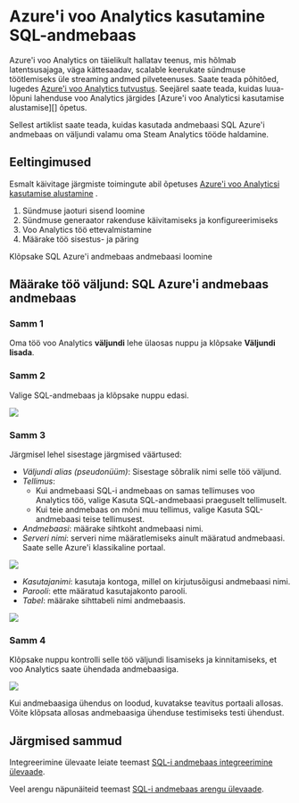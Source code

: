 <properties
   pageTitle="Voo kasutamiseks Azure SQL-i andmebaas Analytics | Microsoft Azure'i"
   description="Näpunäiteid kasutades Azure voo Analytics SQL Azure'i andmebaas lahendusi."
   services="sql-data-warehouse"
   documentationCenter="NA"
   authors="kevinvngo"
   manager="barbkess"
   editor=""/>

<tags
   ms.service="sql-data-warehouse"
   ms.devlang="NA"
   ms.topic="article"
   ms.tgt_pltfrm="NA"
   ms.workload="data-services"
   ms.date="08/16/2016"
   ms.author="kevin;barbkess;sonyama"/>

# <a name="use-azure-stream-analytics-with-sql-data-warehouse"></a>Azure'i voo Analytics kasutamine SQL-andmebaas

Azure'i voo Analytics on täielikult hallatav teenus, mis hõlmab latentsusajaga, väga kättesaadav, scalable keerukate sündmuse töötlemiseks üle streaming andmed pilveteenuses. Saate teada põhitõed, lugedes [Azure'i voo Analytics tutvustus][]. Seejärel saate teada, kuidas luua-lõpuni lahenduse voo Analytics järgides [Azure'i voo Analyticsi kasutamise alustamise][] õpetus.

Sellest artiklist saate teada, kuidas kasutada andmebaasi SQL Azure'i andmebaas on väljundi valamu oma Steam Analytics tööde haldamine.

## <a name="prerequisites"></a>Eeltingimused

Esmalt käivitage järgmiste toimingute abil õpetuses [Azure'i voo Analyticsi kasutamise alustamine][] .  

1. Sündmuse jaoturi sisend loomine
2. Sündmuse generaator rakenduse käivitamiseks ja konfigureerimiseks
3. Voo Analytics töö ettevalmistamine
4. Määrake töö sisestus- ja päring

Klõpsake SQL Azure'i andmebaas andmebaasi loomine

## <a name="specify-job-output-azure-sql-data-warehouse-database"></a>Määrake töö väljund: SQL Azure'i andmebaas andmebaas

### <a name="step-1"></a>Samm 1

Oma töö voo Analytics **väljundi** lehe ülaosas nuppu ja klõpsake **Väljundi lisada**.

### <a name="step-2"></a>Samm 2

Valige SQL-andmebaas ja klõpsake nuppu edasi.

![][add-output]

### <a name="step-3"></a>Samm 3
Järgmisel lehel sisestage järgmised väärtused:

- *Väljundi alias (pseudonüüm)*: Sisestage sõbralik nimi selle töö väljund.
- *Tellimus*:
    - Kui andmebaasi SQL-i andmebaas on samas tellimuses voo Analytics töö, valige Kasuta SQL-andmebaasi praeguselt tellimuselt.
    - Kui teie andmebaas on mõni muu tellimus, valige Kasuta SQL-andmebaasi teise tellimusest.
- *Andmebaasi*: määrake sihtkoht andmebaasi nimi.
- *Serveri nimi*: serveri nime määratlemiseks ainult määratud andmebaasi. Saate selle Azure'i klassikaline portaal.

![][server-name]

- *Kasutajanimi*: kasutaja kontoga, millel on kirjutusõigusi andmebaasi nimi.
- *Parooli*: ette määratud kasutajakonto parooli.
- *Tabel*: määrake sihttabeli nimi andmebaasis.

![][add-database]

### <a name="step-4"></a>Samm 4

Klõpsake nuppu kontrolli selle töö väljundi lisamiseks ja kinnitamiseks, et voo Analytics saate ühendada andmebaasiga.

![][test-connection]

Kui andmebaasiga ühendus on loodud, kuvatakse teavitus portaali allosas. Võite klõpsata allosas andmebaasiga ühenduse testimiseks testi ühendust.

## <a name="next-steps"></a>Järgmised sammud

Integreerimine ülevaate leiate teemast [SQL-i andmebaas integreerimine ülevaade][].

Veel arengu näpunäiteid teemast [SQL-i andmebaas arengu ülevaade][].

<!--Image references-->

[add-output]: ./media/sql-data-warehouse-integrate-azure-stream-analytics/add-output.png
[server-name]: ./media/sql-data-warehouse-integrate-azure-stream-analytics/dw-server-name.png
[add-database]: ./media/sql-data-warehouse-integrate-azure-stream-analytics/add-database.png
[test-connection]: ./media/sql-data-warehouse-integrate-azure-stream-analytics/test-connection.png

<!--Article references-->

[Azure'i voo Analytics tutvustus]: ../stream-analytics/stream-analytics-introduction.md
[Azure'i voo Analyticsi kasutamise alustamine]: ../stream-analytics/stream-analytics-get-started.md
[SQL-i andmebaas arengu ülevaade]:  ./sql-data-warehouse-overview-develop.md
[SQL-i andmebaas integreerimine ülevaade]:  ./sql-data-warehouse-overview-integrate.md

<!--MSDN references-->

<!--Other Web references-->
[Azure Stream Analytics documentation]: http://azure.microsoft.com/documentation/services/stream-analytics/

